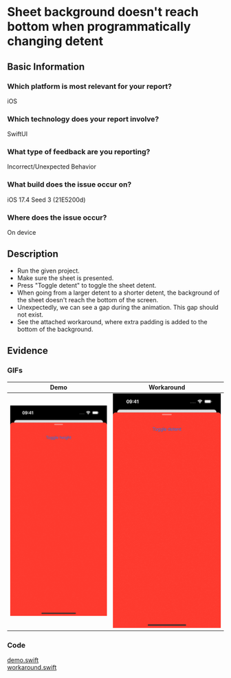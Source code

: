 # Sheet background doesn't reach bottom when programmatically changing detent

## Basic Information
### Which platform is most relevant for your report?
iOS

### Which technology does your report involve?
SwiftUI

### What type of feedback are you reporting?
Incorrect/Unexpected Behavior

### What build does the issue occur on?
iOS 17.4 Seed 3 (21E5200d)

### Where does the issue occur?
On device

## Description
- Run the given project.
- Make sure the sheet is presented.
- Press "Toggle detent" to toggle the sheet detent.
- When going from a larger detent to a shorter detent, the background of the sheet doesn't reach the bottom of the screen.
- Unexpectedly, we can see a gap during the animation. This gap should not exist.
- See the attached workaround, where extra padding is added to the bottom of the background.

## Evidence
### GIFs
| Demo | Workaround |
|:-:|:-:|
| ![Demo GIF](demo.gif) | ![Workaround GIF](workaround.gif) |

### Code
[demo.swift](demo.swift)\
[workaround.swift](workaround.swift)

